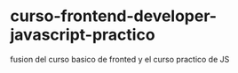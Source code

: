 # curso-frontend-developer-javascript-practico
fusion del curso basico de fronted y el curso practico de JS 
